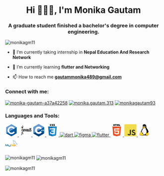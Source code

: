 <h1 align="center">Hi 🙍🏻‍♀️, I'm Monika Gautam</h1>
<h3 align="center">A graduate student finished a bachelor's degree in computer engineering.</h3>

<img align="right" width="400px" src="https://mir-s3-cdn-cf.behance.net/project_modules/disp/601014116770475.6068beff4640a.gif" alt=""  >

<p align="left"> <img src="https://komarev.com/ghpvc/?username=monikagm11&label=Profile%20views&color=0e75b6&style=flat" alt="monikagm11" /> </p>

- 🔭 I’m currently taking internship in **Nepal Education And Research Network**

- 🌱 I’m currently learning **flutter and Networking**

- 📫 How to reach me **gautammonika489@gmail.com**

<h3 align="left">Connect with me:</h3>
<p align="left">
<a href="https://linkedin.com/in/monika-gautam-a37a42258" target="blank"><img align="center" src="https://raw.githubusercontent.com/rahuldkjain/github-profile-readme-generator/master/src/images/icons/Social/linked-in-alt.svg" alt="monika-gautam-a37a42258" height="30" width="40" /></a>
<a href="https://fb.com/monika.gautam.313" target="blank"><img align="center" src="https://raw.githubusercontent.com/rahuldkjain/github-profile-readme-generator/master/src/images/icons/Social/facebook.svg" alt="monika.gautam.313" height="30" width="40" /></a>
<a href="https://instagram.com/monikagautam93" target="blank"><img align="center" src="https://raw.githubusercontent.com/rahuldkjain/github-profile-readme-generator/master/src/images/icons/Social/instagram.svg" alt="monikagautam93" height="30" width="40" /></a>
</p>

<h3 align="left">Languages and Tools:</h3>
<p align="left"> <a href="https://www.cprogramming.com/" target="_blank" rel="noreferrer"> <img src="https://raw.githubusercontent.com/devicons/devicon/master/icons/c/c-original.svg" alt="c" width="40" height="40"/> </a> <a href="https://canvasjs.com" target="_blank" rel="noreferrer"> <img src="https://raw.githubusercontent.com/Hardik0307/Hardik0307/master/assets/canvasjs-charts.svg" alt="canvasjs" width="40" height="40"/> </a> <a href="https://www.w3schools.com/cpp/" target="_blank" rel="noreferrer"> <img src="https://raw.githubusercontent.com/devicons/devicon/master/icons/cplusplus/cplusplus-original.svg" alt="cplusplus" width="40" height="40"/> </a> <a href="https://www.w3schools.com/css/" target="_blank" rel="noreferrer"> <img src="https://raw.githubusercontent.com/devicons/devicon/master/icons/css3/css3-original-wordmark.svg" alt="css3" width="40" height="40"/> </a> <a href="https://dart.dev" target="_blank" rel="noreferrer"> <img src="https://www.vectorlogo.zone/logos/dartlang/dartlang-icon.svg" alt="dart" width="40" height="40"/> </a> <a href="https://www.figma.com/" target="_blank" rel="noreferrer"> <img src="https://www.vectorlogo.zone/logos/figma/figma-icon.svg" alt="figma" width="40" height="40"/> </a> <a href="https://flutter.dev" target="_blank" rel="noreferrer"> <img src="https://www.vectorlogo.zone/logos/flutterio/flutterio-icon.svg" alt="flutter" width="40" height="40"/> </a> <a href="https://www.w3.org/html/" target="_blank" rel="noreferrer"> <img src="https://raw.githubusercontent.com/devicons/devicon/master/icons/html5/html5-original-wordmark.svg" alt="html5" width="40" height="40"/> </a> <a href="https://developer.mozilla.org/en-US/docs/Web/JavaScript" target="_blank" rel="noreferrer"> <img src="https://raw.githubusercontent.com/devicons/devicon/master/icons/javascript/javascript-original.svg" alt="javascript" width="40" height="40"/> </a> <a href="https://www.linux.org/" target="_blank" rel="noreferrer"> <img src="https://raw.githubusercontent.com/devicons/devicon/master/icons/linux/linux-original.svg" alt="linux" width="40" height="40"/> </a> <a href="https://www.mysql.com/" target="_blank" rel="noreferrer"> <img src="https://raw.githubusercontent.com/devicons/devicon/master/icons/mysql/mysql-original-wordmark.svg" alt="mysql" width="40" height="40"/> </a> </p>

<p><img align="left" src="https://github-readme-stats.vercel.app/api/top-langs?username=monikagm11&show_icons=true&locale=en&layout=compact" alt="monikagm11" /></p>

<p>&nbsp;<img align="center" src="https://github-readme-stats.vercel.app/api?username=monikagm11&show_icons=true&locale=en" alt="monikagm11" /></p>

<p><img align="center" src="https://github-readme-streak-stats.herokuapp.com/?user=monikagm11&" alt="monikagm11" /></p>
